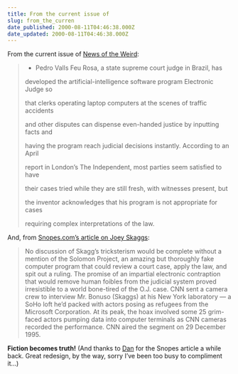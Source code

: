 ```yaml
---
title: From the current issue of
slug: from_the_curren
date_published: 2000-08-11T04:46:38.000Z
date_updated: 2000-08-11T04:46:38.000Z
---
```


From the current issue of [News of the Weird](http://www.newsoftheweird.com):

> - Pedro Valls Feu Rosa, a state supreme court judge in Brazil, has
> 
> developed the artificial-intelligence software program Electronic Judge so
> 
> that clerks operating laptop computers at the scenes of traffic accidents
> 
> and other disputes can dispense even-handed justice by inputting facts and
> 
> having the program reach judicial decisions instantly. According to an April
> 
> report in London’s The Independent, most parties seem satisfied to have
> 
> their cases tried while they are still fresh, with witnesses present, but
> 
> the inventor acknowledges that his program is not appropriate for cases
> 
> requiring complex interpretations of the law.

And, from [Snopes.com’s article on Joey Skaggs](http://www.snopes.com/critters/edibles/dogsoup.htm):

> No discussion of Skagg’s tricksterism would be complete without a mention of the Solomon Project, an amazing but thoroughly fake computer program that could review a court case, apply the law, and spit out a ruling. The promise of an impartial electronic contraption that would remove human foibles from the judicial system proved irresistible to a world bone-tired of the O.J. case. CNN sent a camera crew to interview Mr. Bonuso (Skaggs) at his New York laboratory — a SoHo loft he’d packed with actors posing as refugees from the Microsoft Corporation. At its peak, the hoax involved some 25 grim-faced actors pumping data into computer terminals as CNN cameras recorded the performance. CNN aired the segment on 29 December 1995.

**Fiction becomes truth!** (And thanks to [Dan](http://www.wwa.com/~dhartung/weblog/) for the Snopes article a while back. Great redesign, by the way, sorry I’ve been too busy to compliment it…)
